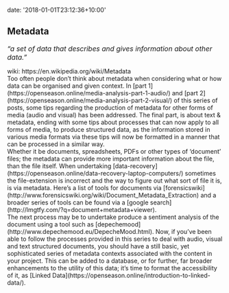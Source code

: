 
date: '2018-01-01T23:12:36+10:00'


## Metadata

*<span style="font-size: 1rem;">“a set of data that describes and gives information about other data.”</span>*

<div aria-hidden="true" class="xpdxpnd _xk vkc_np" data-mh="1px">wiki: https://en.wikipedia.org/wiki/Metadata</div><div aria-hidden="true" class="xpdxpnd _xk vkc_np" data-mh="1px"></div><div aria-hidden="true" class="xpdxpnd vkc_np vk_pl _Wi" data-mh="-1"> Too often people don’t think about metadata when considering what or how data can be organised and given context. In [part 1](https://openseason.online/media-analysis-part-1-audio/) and [part 2](https://openseason.online/media-analysis-part-2-visual/) of this series of posts, some tips regarding the production of metadata for other forms of media (audio and visual) has been addressed. The final part, is about text &amp; metadata, ending with some tips about processes that can now apply to all forms of media, to produce structured data, as the information stored in various media formats via these tips will now be formatted in a manner that can be processed in a similar way.</div><div aria-hidden="true" data-mh="-1"></div><div aria-hidden="true" class="xpdxpnd vkc_np vk_pl _Wi" data-mh="-1">Whether it be documents, spreadsheets, PDFs or other types of ‘document’ files; the metadata can provide more important information about the file, than the file itself. When undertaking [data-recovery](https://openseason.online/data-recovery-laptop-computers/) sometimes the file-extension is incorrect and the way to figure out what sort of file it is, is via metadata. Here’s a list of tools for documents via [forensicswiki](http://www.forensicswiki.org/wiki/Document_Metadata_Extraction) and a broader series of tools can be found via a [google search](http://lmgtfy.com/?q=document+metadata+viewer).</div><div aria-hidden="true" data-mh="-1"></div><div aria-hidden="true" data-mh="-1">The next process may be to undertake produce a sentiment analysis of the document using a tool such as [depechemood](http://www.depechemood.eu/DepecheMood.html). Now, if you’ve been able to follow the processes provided in this series to deal with audio, visual and text structured documents, you should have a still basic, yet sophisticated series of metadata contexts associated with the content in your project. This can be added to a database, or for further, far broader enhancements to the utility of this data; it’s time to format the accessibility of it, as [Linked Data](https://openseason.online/introduction-to-linked-data/).</div>